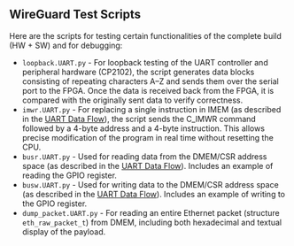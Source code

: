 ## WireGuard Test Scripts

Here are the scripts for testing certain functionalities of the complete build (HW + SW) and for debugging:
- `loopback.UART.py` - For loopback testing of the UART controller and peripheral hardware (CP2102), the script generates data blocks consisting of repeating characters A–Z and sends them over the serial port to the FPGA. Once the data is received back from the FPGA, it is compared with the originally sent data to verify correctness.
- `imwr.UART.py` - For replacing a single instruction in IMEM (as described in the [UART Data Flow](/1.hw/README.md#uart-data-flow)), the script sends the C_IMWR command followed by a 4-byte address and a 4-byte instruction. This allows precise modification of the program in real time without resetting the CPU.
- `busr.UART.py` - Used for reading data from the DMEM/CSR address space (as described in the [UART Data Flow](/1.hw/README.md#uart-data-flow)). Includes an example of reading the GPIO register.
- `busw.UART.py` - Used for writing data to the DMEM/CSR address space (as described in the [UART Data Flow](/1.hw/README.md#uart-data-flow)). Includes an example of writing to the GPIO register.
- `dump_packet.UART.py` - For reading an entire Ethernet packet (structure `eth_raw_packet_t`) from DMEM, including both hexadecimal and textual display of the payload.